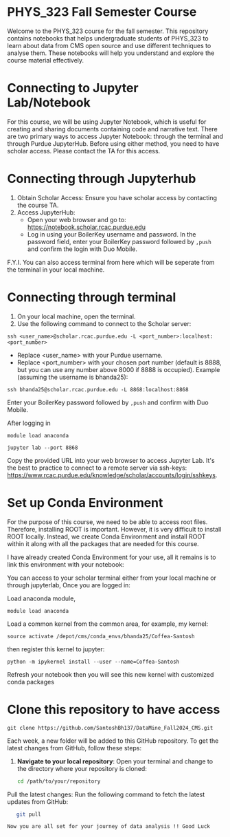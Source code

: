 # PHYS_323 Fall Semester Course

Welcome to the PHYS_323 course for the fall semester. This repository contains notebooks that helps undergraduate students of PHYS_323 to learn about data from CMS open source and use different techniques to analyse them. These notebooks will help you understand and explore the course material effectively.

# Connecting to Jupyter Lab/Notebook 
For this course, we will be using Jupyter Notebook, which is useful for creating and sharing documents containing code and narrative text. There are two primary ways to access Jupyter Notebook: through the terminal and through Purdue JupyterHub. Before using either method, you need to have scholar access. Please contact the TA for this access.

# Connecting through Jupyterhub
1. Obtain Scholar Access: Ensure you have scholar access by contacting the course TA.
2. Access JupyterHub:
    - Open your web browser and go to: https://notebook.scholar.rcac.purdue.edu
    - Log in using your BoilerKey username and password. In the password field, enter your BoilerKey password followed by ```,push``` and confirm the login with Duo Mobile.
   
F.Y.I. You can also access terminal from here which will be seperate from the terminal in your local machine.

# Connecting through terminal
1. On your local machine, open the terminal.
2. Use the following command to connect to the Scholar server:
```
ssh <user_name>@scholar.rcac.purdue.edu -L <port_number>:localhost:<port_number>
```
 - Replace <user_name> with your Purdue username.
 - Replace <port_number> with your chosen port number (default is 8888, but you can use any number above 8000 if 8888 is occupied).
Example (assuming the username is bhanda25):
```
ssh bhanda25@scholar.rcac.purdue.edu -L 8868:localhost:8868
```
Enter your BoilerKey password followed by ```,push``` and confirm with Duo Mobile.

After logging in

```
module load anaconda
```
```
jupyter lab --port 8868
```
Copy the provided URL into your web browser to access Jupyter Lab. It's the best to practice to connect to a remote server via ssh-keys: https://www.rcac.purdue.edu/knowledge/scholar/accounts/login/sshkeys.


# Set up Conda Environment 
For the purpose of this course, we need to be able to access root files. Therefore, installing ROOT is important. However, it is very difficult to install ROOT locally. Instead, we
create Conda Environment and install ROOT within it along with all the packages that are needed for this course.

I have already created Conda Environment for your use, all it remains is to link this environment with your notebook: 

You can access to your scholar terminal either from your local machine or through jupyterlab, Once you are logged in: 

Load anaconda module,

```
module load anaconda

``` 
Load a common kernel from the common area, for example, my kernel: 
```
source activate /depot/cms/conda_envs/bhanda25/Coffea-Santosh
``` 
then register this kernel to jupyter: 
```
python -m ipykernel install --user --name=Coffea-Santosh

``` 
Refresh your notebook then you will see this new kernel with customized conda packages 

# Clone this repository to have access
```
git clone https://github.com/SantoshBh137/DataMine_Fall2024_CMS.git

```
Each week, a new folder will be added to this GitHub repository. To get the latest changes from GitHub, follow these steps:

1. **Navigate to your local repository**: Open your terminal and change to the directory where your repository is cloned:
   ```bash
   cd /path/to/your/repository
   
Pull the latest changes: Run the following command to fetch the latest updates from GitHub:
```bash
   git pull

Now you are all set for your journey of data analysis !! Good Luck
